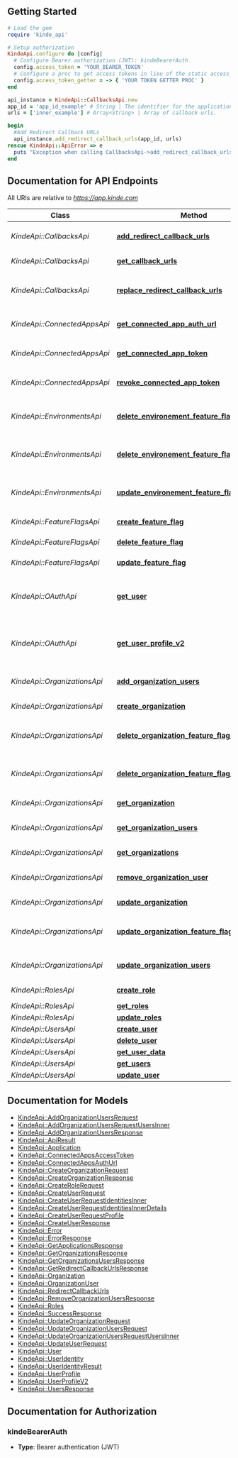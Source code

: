 ## Getting Started

```ruby
# Load the gem
require 'kinde_api'

# Setup authorization
KindeApi.configure do |config|
  # Configure Bearer authorization (JWT): kindeBearerAuth
  config.access_token = 'YOUR_BEARER_TOKEN'
  # Configure a proc to get access tokens in lieu of the static access_token configuration
  config.access_token_getter = -> { 'YOUR TOKEN GETTER PROC' } 
end

api_instance = KindeApi::CallbacksApi.new
app_id = 'app_id_example' # String | The identifier for the application.
urls = ['inner_example'] # Array<String> | Array of callback urls.

begin
  #Add Redirect Callback URLs
  api_instance.add_redirect_callback_urls(app_id, urls)
rescue KindeApi::ApiError => e
  puts "Exception when calling CallbacksApi->add_redirect_callback_urls: #{e}"
end

```

## Documentation for API Endpoints

All URIs are relative to *https://app.kinde.com*

Class | Method | HTTP request | Description
------------ | ------------- | ------------- | -------------
*KindeApi::CallbacksApi* | [**add_redirect_callback_urls**](docs/CallbacksApi.md#add_redirect_callback_urls) | **POST** /api/v1/applications/{app_id}/auth_redirect_urls | Add Redirect Callback URLs
*KindeApi::CallbacksApi* | [**get_callback_urls**](docs/CallbacksApi.md#get_callback_urls) | **GET** /api/v1/applications/{app_id}/auth_redirect_urls | List Callback URLs
*KindeApi::CallbacksApi* | [**replace_redirect_callback_urls**](docs/CallbacksApi.md#replace_redirect_callback_urls) | **PUT** /api/v1/applications/{app_id}/auth_redirect_urls | Replace redirect callback URLs
*KindeApi::ConnectedAppsApi* | [**get_connected_app_auth_url**](docs/ConnectedAppsApi.md#get_connected_app_auth_url) | **GET** /api/v1/connected_apps/auth_url | Get Connected App URL
*KindeApi::ConnectedAppsApi* | [**get_connected_app_token**](docs/ConnectedAppsApi.md#get_connected_app_token) | **GET** /api/v1/connected_apps/token | Get Connected App Token
*KindeApi::ConnectedAppsApi* | [**revoke_connected_app_token**](docs/ConnectedAppsApi.md#revoke_connected_app_token) | **POST** /api/v1/connected_apps/revoke | Revoke Connected App Token
*KindeApi::EnvironmentsApi* | [**delete_environement_feature_flag_override**](docs/EnvironmentsApi.md#delete_environement_feature_flag_override) | **DELETE** /api/v1/environment/feature_flags/{feature_flag_key} | Delete environment feature flag override
*KindeApi::EnvironmentsApi* | [**delete_environement_feature_flag_overrides**](docs/EnvironmentsApi.md#delete_environement_feature_flag_overrides) | **DELETE** /api/v1/environment/feature_flags/ | Delete all environment feature flag overrides
*KindeApi::EnvironmentsApi* | [**update_environement_feature_flag_override**](docs/EnvironmentsApi.md#update_environement_feature_flag_override) | **PATCH** /api/v1/environment/feature_flags/{feature_flag_key} | Update environment feature flag override
*KindeApi::FeatureFlagsApi* | [**create_feature_flag**](docs/FeatureFlagsApi.md#create_feature_flag) | **POST** /api/v1/feature_flags | Create a new feature flag
*KindeApi::FeatureFlagsApi* | [**delete_feature_flag**](docs/FeatureFlagsApi.md#delete_feature_flag) | **DELETE** /api/v1/feature_flags/{feature_flag_key} | Delete a feature flag
*KindeApi::FeatureFlagsApi* | [**update_feature_flag**](docs/FeatureFlagsApi.md#update_feature_flag) | **PUT** /api/v1/feature_flags/{feature_flag_key} | Update a feature flag
*KindeApi::OAuthApi* | [**get_user**](docs/OAuthApi.md#get_user) | **GET** /oauth2/user_profile | Returns the details of the currently logged in user
*KindeApi::OAuthApi* | [**get_user_profile_v2**](docs/OAuthApi.md#get_user_profile_v2) | **GET** /oauth2/v2/user_profile | Returns the details of the currently logged in user
*KindeApi::OrganizationsApi* | [**add_organization_users**](docs/OrganizationsApi.md#add_organization_users) | **POST** /api/v1/organizations/{org_code}/users | Add organization users
*KindeApi::OrganizationsApi* | [**create_organization**](docs/OrganizationsApi.md#create_organization) | **POST** /api/v1/organization | Create Organization
*KindeApi::OrganizationsApi* | [**delete_organization_feature_flag_override**](docs/OrganizationsApi.md#delete_organization_feature_flag_override) | **DELETE** /api/v1/organizations/{org_code}/feature_flags/{feature_flag_key} | Delete organization feature flag override
*KindeApi::OrganizationsApi* | [**delete_organization_feature_flag_overrides**](docs/OrganizationsApi.md#delete_organization_feature_flag_overrides) | **DELETE** /api/v1/organizations/{org_code}/feature_flags | Delete all organization feature flag overrides
*KindeApi::OrganizationsApi* | [**get_organization**](docs/OrganizationsApi.md#get_organization) | **GET** /api/v1/organization | Get Organization
*KindeApi::OrganizationsApi* | [**get_organization_users**](docs/OrganizationsApi.md#get_organization_users) | **GET** /api/v1/organizations/{org_code}/users | List Organization Users
*KindeApi::OrganizationsApi* | [**get_organizations**](docs/OrganizationsApi.md#get_organizations) | **GET** /api/v1/organizations | List Organizations
*KindeApi::OrganizationsApi* | [**remove_organization_user**](docs/OrganizationsApi.md#remove_organization_user) | **DELETE** /api/v1/organizations/{org_code}/users/{user_id} | Remove organization user
*KindeApi::OrganizationsApi* | [**update_organization**](docs/OrganizationsApi.md#update_organization) | **PATCH** /api/v1/organizations/{org_code} | Update Organization
*KindeApi::OrganizationsApi* | [**update_organization_feature_flag_override**](docs/OrganizationsApi.md#update_organization_feature_flag_override) | **PATCH** /api/v1/organizations/{org_code}/feature_flags/{feature_flag_key} | Update organization feature flag override
*KindeApi::OrganizationsApi* | [**update_organization_users**](docs/OrganizationsApi.md#update_organization_users) | **PATCH** /api/v1/organizations/{org_code}/users | Update organization users
*KindeApi::RolesApi* | [**create_role**](docs/RolesApi.md#create_role) | **POST** /api/v1/role | Create a new role
*KindeApi::RolesApi* | [**get_roles**](docs/RolesApi.md#get_roles) | **GET** /api/v1/roles | List Roles
*KindeApi::RolesApi* | [**update_roles**](docs/RolesApi.md#update_roles) | **PATCH** /api/v1/roles/{role_id} | Update a role
*KindeApi::UsersApi* | [**create_user**](docs/UsersApi.md#create_user) | **POST** /api/v1/user | Create User
*KindeApi::UsersApi* | [**delete_user**](docs/UsersApi.md#delete_user) | **DELETE** /api/v1/user | Delete User
*KindeApi::UsersApi* | [**get_user_data**](docs/UsersApi.md#get_user_data) | **GET** /api/v1/user | Get User
*KindeApi::UsersApi* | [**get_users**](docs/UsersApi.md#get_users) | **GET** /api/v1/users | List Users
*KindeApi::UsersApi* | [**update_user**](docs/UsersApi.md#update_user) | **PATCH** /api/v1/user | Update User


## Documentation for Models

 - [KindeApi::AddOrganizationUsersRequest](docs/AddOrganizationUsersRequest.md)
 - [KindeApi::AddOrganizationUsersRequestUsersInner](docs/AddOrganizationUsersRequestUsersInner.md)
 - [KindeApi::AddOrganizationUsersResponse](docs/AddOrganizationUsersResponse.md)
 - [KindeApi::ApiResult](docs/ApiResult.md)
 - [KindeApi::Application](docs/Application.md)
 - [KindeApi::ConnectedAppsAccessToken](docs/ConnectedAppsAccessToken.md)
 - [KindeApi::ConnectedAppsAuthUrl](docs/ConnectedAppsAuthUrl.md)
 - [KindeApi::CreateOrganizationRequest](docs/CreateOrganizationRequest.md)
 - [KindeApi::CreateOrganizationResponse](docs/CreateOrganizationResponse.md)
 - [KindeApi::CreateRoleRequest](docs/CreateRoleRequest.md)
 - [KindeApi::CreateUserRequest](docs/CreateUserRequest.md)
 - [KindeApi::CreateUserRequestIdentitiesInner](docs/CreateUserRequestIdentitiesInner.md)
 - [KindeApi::CreateUserRequestIdentitiesInnerDetails](docs/CreateUserRequestIdentitiesInnerDetails.md)
 - [KindeApi::CreateUserRequestProfile](docs/CreateUserRequestProfile.md)
 - [KindeApi::CreateUserResponse](docs/CreateUserResponse.md)
 - [KindeApi::Error](docs/Error.md)
 - [KindeApi::ErrorResponse](docs/ErrorResponse.md)
 - [KindeApi::GetApplicationsResponse](docs/GetApplicationsResponse.md)
 - [KindeApi::GetOrganizationsResponse](docs/GetOrganizationsResponse.md)
 - [KindeApi::GetOrganizationsUsersResponse](docs/GetOrganizationsUsersResponse.md)
 - [KindeApi::GetRedirectCallbackUrlsResponse](docs/GetRedirectCallbackUrlsResponse.md)
 - [KindeApi::Organization](docs/Organization.md)
 - [KindeApi::OrganizationUser](docs/OrganizationUser.md)
 - [KindeApi::RedirectCallbackUrls](docs/RedirectCallbackUrls.md)
 - [KindeApi::RemoveOrganizationUsersResponse](docs/RemoveOrganizationUsersResponse.md)
 - [KindeApi::Roles](docs/Roles.md)
 - [KindeApi::SuccessResponse](docs/SuccessResponse.md)
 - [KindeApi::UpdateOrganizationRequest](docs/UpdateOrganizationRequest.md)
 - [KindeApi::UpdateOrganizationUsersRequest](docs/UpdateOrganizationUsersRequest.md)
 - [KindeApi::UpdateOrganizationUsersRequestUsersInner](docs/UpdateOrganizationUsersRequestUsersInner.md)
 - [KindeApi::UpdateUserRequest](docs/UpdateUserRequest.md)
 - [KindeApi::User](docs/User.md)
 - [KindeApi::UserIdentity](docs/UserIdentity.md)
 - [KindeApi::UserIdentityResult](docs/UserIdentityResult.md)
 - [KindeApi::UserProfile](docs/UserProfile.md)
 - [KindeApi::UserProfileV2](docs/UserProfileV2.md)
 - [KindeApi::UsersResponse](docs/UsersResponse.md)


## Documentation for Authorization


### kindeBearerAuth

- **Type**: Bearer authentication (JWT)


